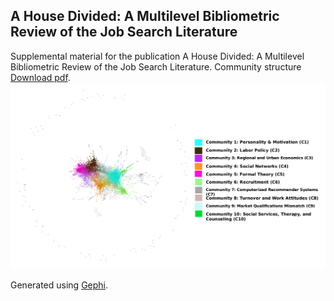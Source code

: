 ## A House Divided: A Multilevel Bibliometric Review of the Job Search Literature
Supplemental material for the publication A House Divided: A Multilevel Bibliometric Review of the Job Search Literature.
Community structure [Download pdf](/Online_Supplement_Gephi_All_Closed_Color_Modularity.pdf).
<img src="/online_supplement_all_closed_color_gephi.png" alt="Community Structure" width="800"/>

 Generated using [Gephi](https://gephi.org/).
